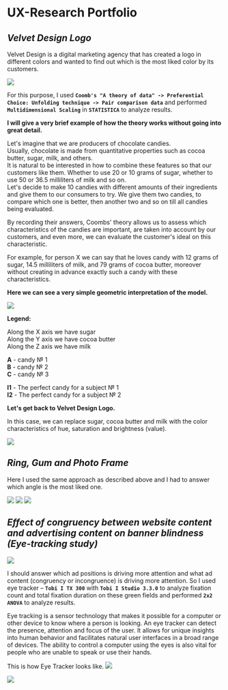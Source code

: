 # UX-Research Portfolio

## *Velvet Design Logo*

Velvet Design is a digital marketing agency that has created a logo in different colors and wanted to find out which is the most liked color by its customers.

<img src="https://i.ibb.co/nzHZFyY/velvet.jpg" />

For this purpose, I used **`Coomb's "A theory of data" -> Preferential Choice: Unfolding technique -> Pair comparison data`** and performed **`Multidimensional Scaling`** in **`STATISTICA`** to analyze results.

**I will give a very brief example of how the theory works without going into great detail.**  
  

Let's imagine that we are producers of chocolate candies.   
Usually, chocolate is made from quantitative properties such as cocoa butter, sugar, milk, and others.  
It is natural to be interested in how to combine these features so that our customers like them. Whether to use 20 or 10 grams of sugar, whether to use 50 or 36.5 milliliters of milk and so on.  
Let's decide to make 10 candies with different amounts of their ingredients and give them to our consumers to try. We give them two candies, to compare which one is better, then another two and so on till all candies being evaluated. 

By recording their answers, Coombs' theory allows us to assess which characteristics of the candies are important, are taken into account by our customers, and even more, we can evaluate the customer's ideal on this characteristic.  

For example, for person X we can say that he loves candy with 12 grams of sugar, 14.5 milliliters of milk, and 79 grams of cocoa butter, moreover without creating in advance exactly such a candy with these characteristics. 


**Here we can see a very simple geometric interpretation of the model.**

<img src="https://i.ibb.co/5nt2ZZW/candies.png" /> 

**Legend:**

Along the X axis we have sugar  
Along the Y axis we have cocoa butter   
Along the Z axis we have milk  
 

**A** - candy № 1  
**B** - candy № 2  
**C** - candy № 3  

**I1** - The perfect candy for a subject № 1  
**I2** - The perfect candy for a subject № 2






**Let's get back to Velvet Design Logo.**

In this case, we can replace sugar, cocoa butter and milk with the color characteristics of hue, saturation and brightness (value).

<img src="https://i.ibb.co/GsX7hFH/colors.png" /> 

## *Ring, Gum and Photo Frame* 

Here I used the same approach as described above and I had to answer which angle is the most liked one.   


<img src="https://i.ibb.co/48dGsV8/ring.png" /> 

<img src="https://i.ibb.co/8csBfVX/gum.png" />  
  
<img src="https://i.ibb.co/VpDsZxr/frame.png" /> 

## *Effect of congruency between website content and advertising content on banner blindness (Eye-tracking study)*

<img src="https://i.ibb.co/py9qXXn/download.png" /> 

I should answer which ad positions is driving more attention and what ad content (congruency or incongruence) is driving more attention. So I used eye tracker – **`Tobi I TX 300`** with **`Tobi I Studio 3.3.0`** to analyze fixation count and total fixation duration on these green fields and performed **`2x2 ANOVA`** to analyze results.


Eye tracking is a sensor technology that makes it possible for a computer or other device to know where a person is looking. An eye tracker can detect the presence, attention and focus of the user. It allows for unique insights into human behavior and facilitates natural user interfaces in a broad range of devices. The ability to control a computer using the eyes is also vital for people who are unable to speak or use their hands.  

This is how Eye Tracker looks like.
<img src="https://i.ibb.co/KXLW6MF/Tobii-Pro-TX300-Eye-Tracker-front-2-1.jpg" /> 

<img src="https://i.ibb.co/2nVswdw/Tobii-eye-tracker-how-it-works.png" /> 

